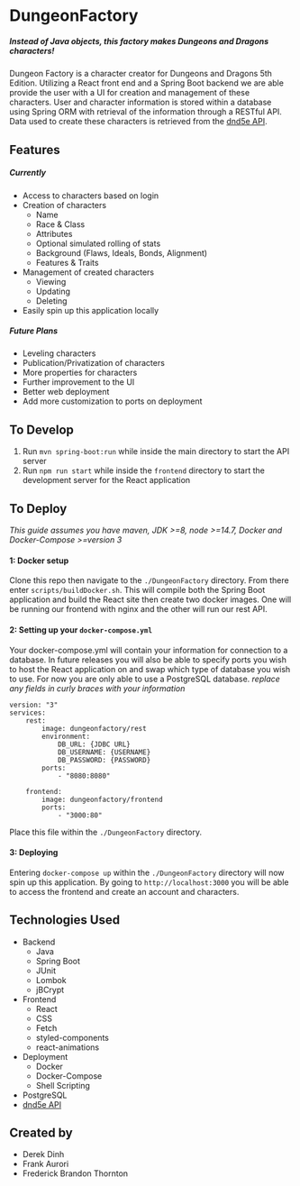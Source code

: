 # DungeonFactory
##### Instead of Java objects, this factory makes Dungeons and Dragons characters!
Dungeon Factory is a character creator for Dungeons and Dragons 5th Edition. Utilizing a React front end and a Spring Boot backend we are able provide the user with a UI for creation and management of these characters. User and character information is stored within a database using Spring ORM with retrieval of the information through a RESTful API. Data used to create these characters is retrieved from the [dnd5e API](http://www.dnd5eapi.co/).

## Features
##### Currently
- Access to characters based on login
- Creation of characters
    - Name
    - Race & Class
    - Attributes
    - Optional simulated rolling of stats
    - Background (Flaws, Ideals, Bonds, Alignment)
    - Features & Traits
- Management of created characters
    - Viewing
    - Updating
    - Deleting
- Easily spin up this application locally

##### Future Plans
- Leveling characters
- Publication/Privatization of characters
- More properties for characters
- Further improvement to the UI
- Better web deployment
- Add more customization to ports on deployment

## To Develop

1. Run `mvn spring-boot:run` while inside the main directory to start the API server
2. Run `npm run start` while inside the `frontend` directory to start the development server for the React application


## To Deploy
*This guide assumes you have maven, JDK >=8, node >=14.7, Docker and Docker-Compose >=version 3*
#### 1: Docker setup
Clone this repo then navigate to the `./DungeonFactory` directory. From there enter `scripts/buildDocker.sh`. This will compile both the Spring Boot application and build the React site then create two docker images. One will be running our frontend with nginx and the other will run our rest API.
#### 2: Setting up your `docker-compose.yml`
Your docker-compose.yml will contain your information for connection to a database. In future releases you will also be able to specify ports you wish to host the React application on and swap which type of database you wish to use. For now you are only able to use a PostgreSQL database.
*replace any fields in curly braces with your information*
```
version: "3"
services:
    rest:
        image: dungeonfactory/rest
        environment: 
            DB_URL: {JDBC URL}
            DB_USERNAME: {USERNAME}
            DB_PASSWORD: {PASSWORD}
        ports:
            - "8080:8080"

    frontend:
        image: dungeonfactory/frontend
        ports: 
            - "3000:80"
```
Place this file within the `./DungeonFactory` directory.
#### 3: Deploying
Entering `docker-compose up` within the `./DungeonFactory` directory will now spin up this application. By going to `http://localhost:3000` you will be able to access the frontend and create an account and characters. 

## Technologies Used
- Backend
    - Java
    - Spring Boot
    - JUnit
    - Lombok
    - jBCrypt
- Frontend
    - React
    - CSS
    - Fetch
    - styled-components
    - react-animations
- Deployment
    - Docker
    - Docker-Compose
    - Shell Scripting
- PostgreSQL
- [dnd5e API](http://www.dnd5eapi.co/)

## Created by
- Derek Dinh
- Frank Aurori
- Frederick Brandon Thornton
